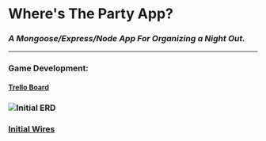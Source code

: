 # Where's The Party App? 
### *A Mongoose/Express/Node App For Organizing a Night Out.*

---
### Game Development:
#### [Trello Board](https://trello.com/b/ELxyn47s/blue-jays-nite-out)

### ![Initial ERD](https://i.imgur.com/54Z4v4H.png)

### [Initial Wires](https://i.imgur.com/XTe15kP.jpg)